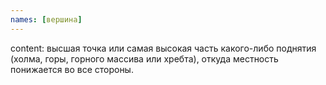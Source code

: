 ```yaml
---
names: [вершина]
---
```


content: высшая точка или самая высокая часть какого-либо поднятия (холма, горы, горного массива или хребта), откуда местность понижается во все стороны.
